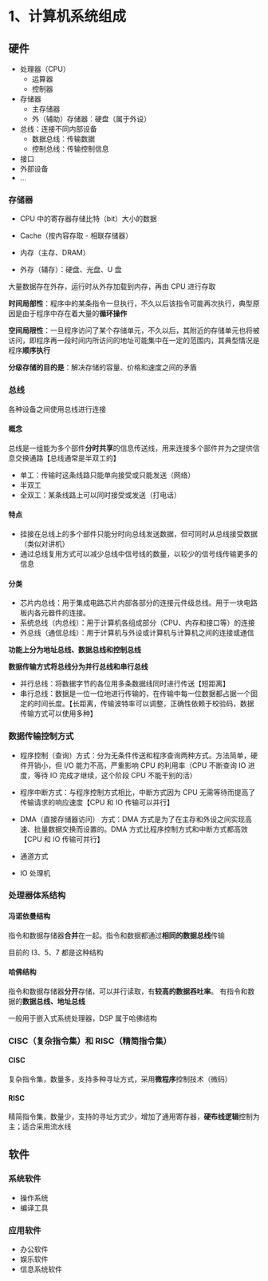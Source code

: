 # 1、计算机系统组成

## 硬件

- 处理器（CPU）
  - 运算器
  - 控制器
- 存储器
  - 主存储器
  - 外（辅助）存储器：硬盘（属于外设）
- 总线：连接不同内部设备
  - 数据总线：传输数据
  - 控制总线：传输控制信息
- 接口
- 外部设备
- ...

### 存储器

- CPU 中的寄存器存储比特（bit）大小的数据

- Cache（按内容存取 - 相联存储器）

- 内存（主存、DRAM）

- 外存（辅存）：硬盘、光盘、U 盘

大量数据存在外存，运行时从外存加载到内存，再由 CPU 进行存取

**时间局部性**：程序中的某条指令一旦执行，不久以后该指令可能再次执行，典型原因是由于程序中存在着大量的**循环操作**

**空间局限性**：一旦程序访问了某个存储单元，不久以后，其附近的存储单元也将被访问，即程序再一段时间内所访问的地址可能集中在一定的范围内，其典型情况是程序**顺序执行**

**分级存储的目的是**：解决存储的容量、价格和速度之间的矛盾

### 总线

各种设备之间使用总线进行连接

#### 概念

总线是一组能为多个部件**分时共享**的信息传送线，用来连接多个部件并为之提供信息交换通路【总线通常是半双工的】

- 单工：传输时这条线路只能单向接受或只能发送（网络）
- 半双工
- 全双工：某条线路上可以同时接受或发送（打电话）

#### 特点

- 挂接在总线上的多个部件只能分时向总线发送数据，但可同时从总线接受数据（类似对讲机）
- 通过总线复用方式可以减少总线中信号线的数量，以较少的信号线传输更多的信息

#### 分类

- 芯片内总线：用于集成电路芯片内部各部分的连接元件级总线。用于一块电路板内各元器件的连接。
- 系统总线（内总线）：用于计算机各组成部分（CPU、内存和接口等）的连接
- 外总线（通信总线）：用于计算机与外设或计算机与计算机之间的连接或通信

**功能上分为地址总线、数据总线和控制总线**

**数据传输方式将总线分为并行总线和串行总线**

- 并行总线：将数据字节的各位用多条数据线同时进行传送【短距离】
- 串行总线：数据是一位一位地进行传输的，在传输中每一位数据都占据一个固定的时间长度。【长距离，传输波特率可以调整，正确性依赖于校验码，数据传输方式可以使用多种】

### 数据传输控制方式

- 程序控制（查询）方式：分为无条件传送和程序查询两种方式。方法简单，硬件开销小，但 I/O 能力不高，严重影响 CPU 的利用率（CPU 不断查询 IO 进度，等待 IO 完成才继续，这个阶段 CPU 不能干别的活）

- 程序中断方式：与程序控制方式相比，中断方式因为 CPU 无需等待而提高了传输请求的响应速度【CPU 和 IO 传输可以并行】

- DMA（直接存储器访问） 方式：DMA 方式是为了在主存和外设之间实现高速、批量数据交换而设置的。DMA 方式比程序控制方式和中断方式都高效【CPU 和 IO 传输可并行】

- 通道方式

- IO 处理机

### 处理器体系结构

#### 冯诺依曼结构

指令和数据存储器**合并**在一起。指令和数据都通过**相同的数据总线**传输

目前的 I3、5、7 都是这种结构

#### 哈佛结构

指令和数据存储器**分开**存储，可以并行读取，有**较高的数据吞吐率**。
有指令和数据的**数据总线、地址总线**

一般用于嵌入式系统处理器，DSP 属于哈佛结构

### CISC（复杂指令集）和 RISC（精简指令集）

#### CISC

复杂指令集，数量多，支持多种寻址方式，采用**微程序**控制技术（微码）

#### RISC

精简指令集，数量少，支持的寻址方式少，增加了通用寄存器，**硬布线逻辑**控制为主；适合采用流水线

## 软件

### 系统软件

- 操作系统
- 编译工具

### 应用软件

- 办公软件
- 娱乐软件
- 信息系统软件
